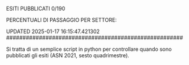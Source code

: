 ESITI PUBBLICATI 0/190 

PERCENTUALI DI PASSAGGIO PER SETTORE:

UPDATED 2025-01-17 16:15:47.421302
###################################################### 

Si tratta di un semplice script in python per controllare quando sono pubblicati gli esiti (ASN 2021, sesto quadrimestre).


